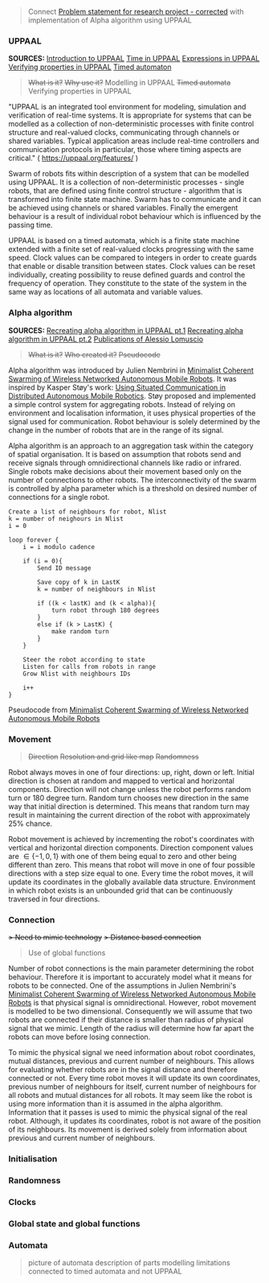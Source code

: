 > Connect [Problem statement for research project - corrected](../Formal/Problem%20statement%20for%20research%20project%20-%20corrected.md) with implementation of Alpha algorithm using UPPAAL

### UPPAAL
**SOURCES:**
[Introduction to UPPAAL](../Notes/Introduction%20to%20UPPAAL.md)
[Time in UPPAAL](../Notes/Time%20in%20UPPAAL.md)
[Expressions in UPPAAL](../Notes/Expressions%20in%20UPPAAL.md)
[Verifying properties in UPPAAL](../Notes/Verifying%20properties%20in%20UPPAAL.md)
[Timed automaton](../Notes/Timed%20automaton.md)

>~~What is it?~~
>~~Why use it?~~
>Modelling in UPPAAL
>~~Timed automata~~
>Verifying properties in UPPAAL

"UPPAAL is an integrated tool environment for modeling, simulation and verification of real-time systems. It is appropriate for systems that can be modelled as a collection of non-deterministic processes with finite control structure and real-valued clocks, communicating through channels or shared variables. Typical application areas include real-time controllers and communication protocols in particular, those where timing aspects are critical." ( https://uppaal.org/features/ )

Swarm of robots fits within description of a system that can be modelled using UPPAAL. It is a collection of non-deterministic processes - single robots, that are defined using finite control structure - algorithm that is transformed into finite state machine. Swarm has to communicate and it can be achieved using channels or shared variables. Finally the emergent behaviour is a result of individual robot behaviour which is influenced by the passing time.

UPPAAL is based on a timed automata, which is a finite state machine extended with a finite set of real-valued clocks progressing with the same speed. Clock values can be compared to integers in order to create guards that enable or disable transition between states. Clock values can be reset individually, creating possibility to reuse defined guards and control the frequency of operation. They constitute to the state of the system in the same way as locations of all automata and variable values.

### Alpha algorithm
**SOURCES:**
[Recreating alpha algorithm in UPPAAL pt.1](../Notes/Recreating%20alpha%20algorithm%20in%20UPPAAL%20pt.1.md)
[Recreating alpha algorithm in UPPAAL pt.2](../Notes/Recreating%20alpha%20algorithm%20in%20UPPAAL%20pt.2.md)
[Publications of Alessio Lomuscio](../Notes/Publications%20of%20Alessio%20Lomuscio.md)

> ~~What is it?~~
> ~~Who created it?~~
> ~~Pseudocode~~

Alpha algorithm was introduced by Julien Nembrini in [Minimalist Coherent Swarming of Wireless Networked Autonomous Mobile Robots](../Papers/Minimalist%20Coherent%20Swarming%20of%20Wireless%20Networked%20Autonomous%20Mobile%20Robots.pdf). It was inspired by Kasper Støy's work: [Using Situated Communication in Distributed Autonomous Mobile Robotics](../Relevant%20Papers/Using%20Situated%20Communication%20in%20Distributed%20Autonomous%20Mobile%20Robotics.pdf). Støy proposed and implemented a simple control system for aggregating robots. Instead of relying on environment and localisation information, it uses physical properties of the signal used for communication. Robot behaviour is solely determined by the change in the number of robots that are in the range of its signal.

Alpha algorithm is an approach to an aggregation task within the category of spatial organisation. It is based on assumption that robots send and receive signals through omnidirectional channels like radio or infrared. Single robots make decisions about their movement based only on the number of connections to other robots. The interconnectivity of the swarm is controlled by alpha parameter which is a threshold on desired number of connections for a single robot. 

```
Create a list of neighbours for robot, Nlist
k = number of neighours in Nlist
i = 0

loop forever {
	i = i modulo cadence

	if (i = 0){
		Send ID message

		Save copy of k in LastK
		k = number of neighbours in Nlist

		if ((k < lastK) and (k < alpha)){
			turn robot through 180 degrees
		}
		else if (k > LastK) {
			make random turn
		}
	}

	Steer the robot according to state
	Listen for calls from robots in range
	Grow Nlist with neighbours IDs

	i++
}
```
Pseudocode from [Minimalist Coherent Swarming of Wireless Networked Autonomous Mobile Robots](../Papers/Minimalist%20Coherent%20Swarming%20of%20Wireless%20Networked%20Autonomous%20Mobile%20Robots.pdf)

### Movement
>~~Direction~~
>~~Resolution and grid like map~~
>~~Randomness~~

Robot always moves in one of four directions: up, right, down or left. Initial direction is chosen at random and mapped to vertical and horizontal components. Direction will not change unless the robot performs random turn or 180 degree turn. Random turn chooses new direction in the same way that initial direction is determined. This means that random turn may result in maintaining the current direction of the robot with approximately 25% chance. 

Robot movement is achieved by incrementing the robot's coordinates with vertical and horizontal direction components. Direction component values are  $\in \{-1, 0, 1\}$ with one of them being equal to zero and other being different than zero. This means that robot will move in one of four possible directions with a step size equal to one. Every time the robot moves, it will update its coordinates in the globally available data structure. Environment in which robot exists is an unbounded grid that can be continuously traversed in four directions.
### Connection
~~> Need to mimic technology~~
~~> Distance based connection~~
> Use of global functions

Number of robot connections is the main parameter determining the robot behaviour. Therefore it is important to accurately model what it means for robots to be connected. One of the assumptions in Julien Nembrini's [Minimalist Coherent Swarming of Wireless Networked Autonomous Mobile Robots](../Papers/Minimalist%20Coherent%20Swarming%20of%20Wireless%20Networked%20Autonomous%20Mobile%20Robots.pdf) is that physical signal is omnidirectional. However, robot movement is modelled to be two dimensional. Consequently we will assume that two robots are connected if their distance is smaller than radius of physical signal that we mimic. Length of the radius will determine how far apart the robots can move before losing connection.

To mimic the physical signal we need information about robot coordinates, mutual distances, previous and current number of neighbours. This allows for evaluating whether robots are in the signal distance and therefore connected or not. Every time robot moves it will update its own coordinates, previous number of neighbours for itself, current number of neighbours for all robots and mutual distances for all robots. It may seem like the robot is using more information than it is assumed in the alpha algorithm. Information that it passes is used to mimic the physical signal of the real robot. Although, it updates its coordinates, robot is not aware of the position of its neighbours. Its movement is derived solely from information about previous and current number of neighbours. 




### Initialisation

### Randomness

### Clocks

### Global state and global functions

### Automata
>picture of automata
>description of parts
>modelling limitations connected to timed automata and not UPPAAL
